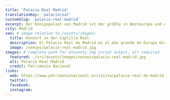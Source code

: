 ```yaml
---
title: 'Palacio Real Madrid'
translationKey: 'palacioreal'
customSlug: 'palacio-real-madrid'
excerpt: Der Königspalast von Madrid ist der größte in Westeuropa und einer der größten der Welt. Auf mehr als 135.000 Quadratmetern und in 3.418 Zimmern ist er Zeuge der jahrhundertelangen spanischen Geschichte. Es ist eine der wenigen offiziellen Residenzen von Staatsoberhäuptern, die für die Öffentlichkeit zugänglich ist.
city: Madrid
seo: # image relative to /assets/images/
  title: Konzert in der Caplilla Real
  description: El Palacio Real de Madrid es el más grande de Europa Occidental y uno de los más grandes del mundo.
  image: /venues/palacio-real-madrid.jpg
images: # complete path for eleventy img srcset output, alt required
  featured: ./src/assets/images/venues/palacio-real-madrid.jpg
  alt: Palacio Real Madrid
  credit: Patrimonio Nacional
links:
  web: https://www.patrimonionacional.es/visita/palacio-real-de-madrid
  twitter:
  facebook:
  instagram:
---
```

